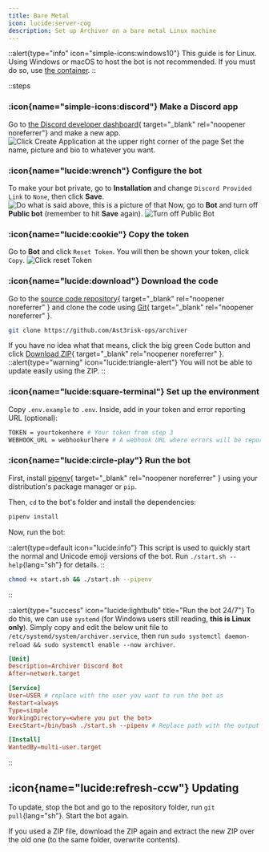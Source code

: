 ```yaml
---
title: Bare Metal
icon: lucide:server-cog
description: Set up Archiver on a bare metal Linux machine
---
```


::alert{type="info" icon="simple-icons:windows10"}
This guide is for Linux. Using Windows or macOS to host the bot is not recommended. If you must do so, use [the container](/selfhost/container).
::

::steps
### :icon{name="simple-icons:discord"} Make a Discord app
Go to [the Discord developer dashboard](https://discord.com/developers/applications){ target="_blank" rel="noopener noreferrer"} and make a new app.
![Click Create Application at the upper right corner of the page](/assets/img/makinganapp.png)
Set the name, picture and bio to whatever you want.
### :icon{name="lucide:wrench"} Configure the bot
To make your bot private, go to **Installation** and change `Discord Provided Link` to `None`, then click **Save**.
![Do what is said above, this is a picture of that](/assets/img/installationurl.png)
Now, go to **Bot** and turn off **Public bot** (remember to hit **Save** again).
![Turn off Public Bot](/assets/img/publicbot.png)
### :icon{name="lucide:cookie"} Copy the token
Go to **Bot** and click `Reset Token`. You will then be shown your token, click `Copy`.
![Click reset Token](/assets/img/token.png)
### :icon{name="lucide:download"} Download the code
Go to the [source code repository](https://github.com/Ast3risk-ops/archiver){ target="_blank" rel="noopener noreferrer" } and clone the code using [Git](https://git-scm.com){ target="_blank" rel="noopener noreferrer" }.

```sh
git clone https://github.com/Ast3risk-ops/archiver
```

If you have no idea what that means, click the big green Code button and click [Download ZIP](https://github.com/Ast3risk-ops/archiver/archive/refs/heads/main.zip){ target="_blank" rel="noopener noreferrer" }.
::alert{type="warning" icon="lucide:triangle-alert"}
You will not be able to update easily using the ZIP.
::
### :icon{name="lucide:square-terminal"} Set up the environment
Copy `.env.example` to `.env`. Inside, add in your token and error reporting URL (optional):
```bash [.env] icon=lucide:terminal
TOKEN = yourtokenhere # Your token from step 3
WEBHOOK_URL = webhookurlhere # A webhook URL where errors will be reported (Optional)
```
### :icon{name="lucide:circle-play"} Run the bot
First, install [pipenv](https://pipenv.pypa.io){ target="_blank" rel="noopener noreferrer" } using your distribution's package manager or `pip`.

Then, `cd` to the bot's folder and install the dependencies:

```sh
pipenv install
```

Now, run the bot:

::alert{type=default icon="lucide:info"}
This script is used to quickly start the normal and Unicode emoji versions of the bot. Run `./start.sh --help`{lang="sh"} for details.
::
```sh
chmod +x start.sh && ./start.sh --pipenv
```
::

::alert{type="success" icon="lucide:lightbulb" title="Run the bot 24/7"}
To do this, we can use `systemd` (for Windows users still reading, **this is Linux only**). Simply copy and edit the below unit file to `/etc/systemd/system/archiver.service`, then run `sudo systemctl daemon-reload && sudo systemctl enable --now archiver`.

```toml [archiver.service] icon=vscode-icons:file-type-systemd
[Unit]
Description=Archiver Discord Bot
After=network.target

[Service]
User=USER # replace with the user you want to run the bot as
Restart=always
Type=simple
WorkingDirectory=<where you put the bot>
ExecStart=/bin/bash ./start.sh --pipenv # Replace path with the output of `which pipenv`

[Install]
WantedBy=multi-user.target
```
::

## :icon{name="lucide:refresh-ccw"} Updating

To update, stop the bot and go to the repository folder, run `git pull`{lang="sh"}. Start the bot again.

If you used a ZIP file, download the ZIP again and extract the new ZIP over the old one (to the same folder, overwrite contents).
